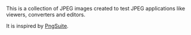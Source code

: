 This is a collection of JPEG images created to test JPEG applications like viewers, converters and editors.

It is inspired by [PngSuite](http://www.schaik.com/pngsuite/).
